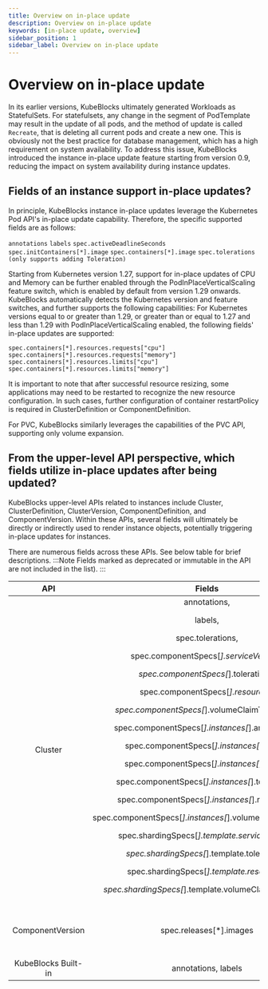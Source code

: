 ```yaml
---
title: Overview on in-place update
description: Overview on in-place update
keywords: [in-place update, overview]
sidebar_position: 1
sidebar_label: Overview on in-place update
---
```


# Overview on in-place update

In its earlier versions, KubeBlocks ultimately generated Workloads as StatefulSets. For statefulsets, any change in the segment of PodTemplate may result in the update of all pods, and the method of update is called `Recreate`, that is deleting all current pods and create a new one. This is obviously not the best practice for database management, which has a high requirement on system availability.
To address this issue, KubeBlocks introduced the instance in-place update feature starting from version 0.9, reducing the impact on system availability during instance updates.

## Fields of an instance support in-place updates?
In principle, KubeBlocks instance in-place updates leverage the Kubernetes Pod API's in-place update capability. Therefore, the specific supported fields are as follows:

`annotations`
`labels`
`spec.activeDeadlineSeconds`
`spec.initContainers[*].image`
`spec.containers[*].image`
`spec.tolerations (only supports adding Toleration)`

Starting from Kubernetes version 1.27, support for in-place updates of CPU and Memory can be further enabled through the PodInPlaceVerticalScaling feature switch, which is enabled by default from version 1.29 onwards. KubeBlocks automatically detects the Kubernetes version and feature switches, and further supports the following capabilities:
For Kubernetes versions equal to or greater than 1.29, or greater than or equal to 1.27 and less than 1.29 with PodInPlaceVerticalScaling enabled, the following fields' in-place updates are supported:

`spec.containers[*].resources.requests["cpu"]`
`spec.containers[*].resources.requests["memory"]`
`spec.containers[*].resources.limits["cpu"]`
`spec.containers[*].resources.limits["memory"]`

It is important to note that after successful resource resizing, some applications may need to be restarted to recognize the new resource configuration. In such cases, further configuration of container restartPolicy is required in ClusterDefinition or ComponentDefinition.

For PVC, KubeBlocks similarly leverages the capabilities of the PVC API, supporting only volume expansion.

## From the upper-level API perspective, which fields utilize in-place updates after being updated?

KubeBlocks upper-level APIs related to instances include Cluster, ClusterDefinition, ClusterVersion, ComponentDefinition, and ComponentVersion. Within these APIs, several fields will ultimately be directly or indirectly used to render instance objects, potentially triggering in-place updates for instances.

There are numerous fields across these APIs. See below table for brief descriptions. :::Note 
Fields marked as deprecated or immutable in the API are not included in the list).
:::

| API |   Fields    |   Description  |
|:-----:|:-------:|:-----------:|
|Cluster| annotations, <p>labels, </p><p>spec.tolerations, </p><p>spec.componentSpecs[*].serviceVersion, </p><p>spec.componentSpecs[*].tolerations, </p><p>spec.componentSpecs[*].resources, </p><p>spec.componentSpecs[*].volumeClaimTemplates, </p><p>spec.componentSpecs[*].instances[*].annotations, </p><p>spec.componentSpecs[*].instances[*].labels, </p><p>spec.componentSpecs[*].instances[*].image, </p><p>spec.componentSpecs[*].instances[*].tolerations, </p><p>spec.componentSpecs[*].instances[*].resources, </p><p>spec.componentSpecs[*].instances[*].volumeClaimTemplates, </p><p>spec.shardingSpecs[*].template.serviceVersion, </p><p>spec.shardingSpecs[*].template.tolerations, </p><p>spec.shardingSpecs[*].template.resources, </p><p>spec.shardingSpecs[*].template.volumeClaimTemplates</p> | Resources related fields means: <p>requests["cpu"],</p><p>requests["memory"],</p><p>limits["cpu"],</p>limits["memory"] |
|   ComponentVersion  | spec.releases[*].images   | Whether in-place update is triggered depends on whether the corresponding image is changed.            |
| KubeBlocks Built-in |  annotations, labels |    |